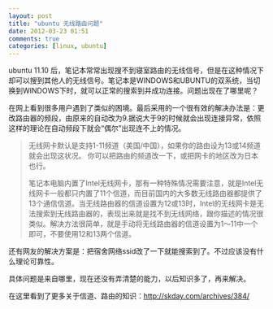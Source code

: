 ```yaml
---
layout: post
title: "ubuntu 无线路由问题"
date: 2012-03-23 01:51
comments: true
categories: [linux, ubuntu]
---
```


ubuntu 11.10 后，笔记本常常出现搜不到寝室路由的无线信号，但是在这种情况下却可以搜到其他人的无线信号。笔记本是WINDOWS和UBUNTU的双系统，当切换到WINDOWS下时，就可以正常的搜索到并成功连接。问题出现在了哪里呢？

在网上看到很多用户遇到了类似的困境。最后采用的一个很有效的解决办法是：更改路由器的频段，由原来的自动改为9.据说大于9的时候就会出现连接异常，依照这样的理论在自动频段下就会“偶尔”出现连不上的情况。


<!--more-->
<blockquote>
无线网卡默认是支持1-11频道（美国/中国），如果你的路由设为13或14频道就会出现这状况。
你可以把路由的频道改一下，或把网卡的地区改为日本也行。

笔记本电脑内置了Intel无线网卡，那有一种特殊情况需要注意，就是Intel无线网卡一般都只内置了11个信道，而目前国内的大多数无线路由器都提供了13个通信信道。当无线路由器的信道设置为12或13时，Intel的无线网卡是无法搜索到无线路由器的，表现出来就是找不到无线网络，跟你描述的情况很类似。解决方法很简单，就是手动将无线路由器的信道设置为1～11中一个即可，不要使用12和13两个信道。
</blockquote>


还有网友的解决方案是：把宿舍网络ssid改了一下就能搜索到了。不过应该没有什么理论可靠性。

具体问题是来自哪里，现在还没有弄清楚的能力，以后知识多了，再来解决。

在这里看到了更多关于信道、路由的知识：http://skday.com/archives/384/
